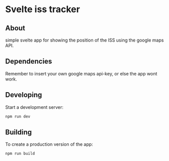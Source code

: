 # Svelte iss tracker

## About

simple svelte app for showing the position of the ISS using the google maps API.

## Dependencies

Remember to insert your own google maps api-key, or else the app wont work.

## Developing

Start a development server:

```bash
npm run dev
```

## Building

To create a production version of the app:

```bash
npm run build
```
